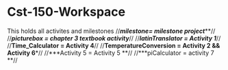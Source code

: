 # Cst-150-Workspace
This holds all activites and milestones
//***milestone= milestone project*****//
//***picturebox = chapter 3 textbook activity***//
//***latinTranslator = Activity 1***//
//**Time_Calculator = Activity 4**//
//**TemperatureConversion = Activity 2 && Activity 6***//
//***Activity 5 = Activity 5 **//
//***piCalculator = activity 7 **//

